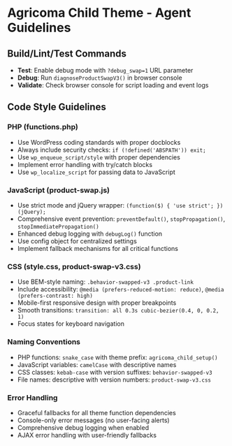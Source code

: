 # Agricoma Child Theme - Agent Guidelines

## Build/Lint/Test Commands
- **Test**: Enable debug mode with `?debug_swap=1` URL parameter
- **Debug**: Run `diagnoseProductSwapV3()` in browser console
- **Validate**: Check browser console for script loading and event logs

## Code Style Guidelines

### PHP (functions.php)
- Use WordPress coding standards with proper docblocks
- Always include security checks: `if (!defined('ABSPATH')) exit;`
- Use `wp_enqueue_script/style` with proper dependencies
- Implement error handling with try/catch blocks
- Use `wp_localize_script` for passing data to JavaScript

### JavaScript (product-swap.js)
- Use strict mode and jQuery wrapper: `(function($) { 'use strict'; })(jQuery);`
- Comprehensive event prevention: `preventDefault()`, `stopPropagation()`, `stopImmediatePropagation()`
- Enhanced debug logging with `debugLog()` function
- Use config object for centralized settings
- Implement fallback mechanisms for all critical functions

### CSS (style.css, product-swap-v3.css)
- Use BEM-style naming: `.behavior-swapped-v3 .product-link`
- Include accessibility: `@media (prefers-reduced-motion: reduce)`, `@media (prefers-contrast: high)`
- Mobile-first responsive design with proper breakpoints
- Smooth transitions: `transition: all 0.3s cubic-bezier(0.4, 0, 0.2, 1)`
- Focus states for keyboard navigation

### Naming Conventions
- PHP functions: `snake_case` with theme prefix: `agricoma_child_setup()`
- JavaScript variables: `camelCase` with descriptive names
- CSS classes: `kebab-case` with version suffixes: `behavior-swapped-v3`
- File names: descriptive with version numbers: `product-swap-v3.css`

### Error Handling
- Graceful fallbacks for all theme function dependencies
- Console-only error messages (no user-facing alerts)
- Comprehensive debug logging when enabled
- AJAX error handling with user-friendly fallbacks